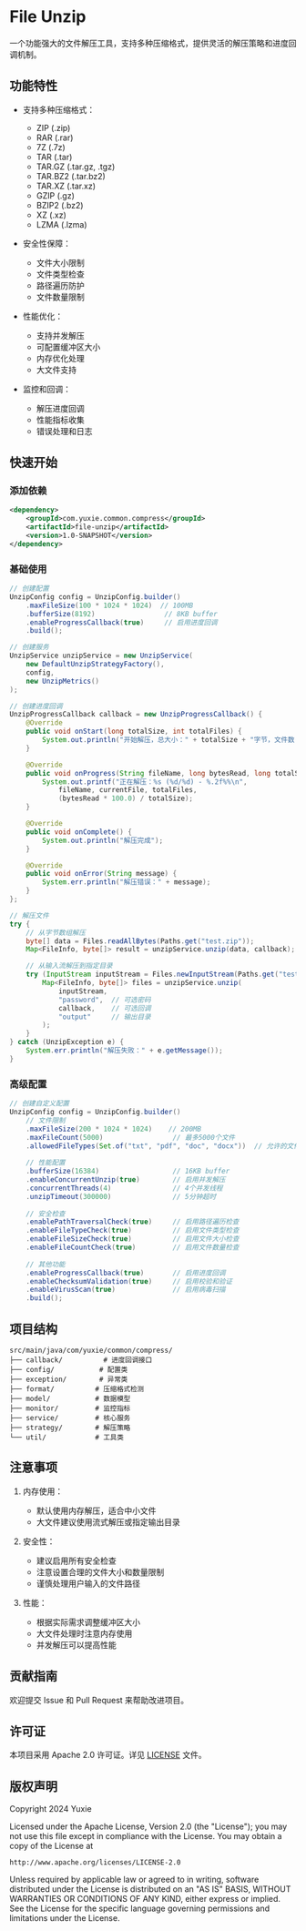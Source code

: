 # File Unzip

一个功能强大的文件解压工具，支持多种压缩格式，提供灵活的解压策略和进度回调机制。

## 功能特性

- 支持多种压缩格式：
  - ZIP (.zip)
  - RAR (.rar)
  - 7Z (.7z)
  - TAR (.tar)
  - TAR.GZ (.tar.gz, .tgz)
  - TAR.BZ2 (.tar.bz2)
  - TAR.XZ (.tar.xz)
  - GZIP (.gz)
  - BZIP2 (.bz2)
  - XZ (.xz)
  - LZMA (.lzma)

- 安全性保障：
  - 文件大小限制
  - 文件类型检查
  - 路径遍历防护
  - 文件数量限制

- 性能优化：
  - 支持并发解压
  - 可配置缓冲区大小
  - 内存优化处理
  - 大文件支持

- 监控和回调：
  - 解压进度回调
  - 性能指标收集
  - 错误处理和日志

## 快速开始

### 添加依赖

```xml
<dependency>
    <groupId>com.yuxie.common.compress</groupId>
    <artifactId>file-unzip</artifactId>
    <version>1.0-SNAPSHOT</version>
</dependency>
```

### 基础使用

```java
// 创建配置
UnzipConfig config = UnzipConfig.builder()
    .maxFileSize(100 * 1024 * 1024)  // 100MB
    .bufferSize(8192)                 // 8KB buffer
    .enableProgressCallback(true)     // 启用进度回调
    .build();

// 创建服务
UnzipService unzipService = new UnzipService(
    new DefaultUnzipStrategyFactory(),
    config,
    new UnzipMetrics()
);

// 创建进度回调
UnzipProgressCallback callback = new UnzipProgressCallback() {
    @Override
    public void onStart(long totalSize, int totalFiles) {
        System.out.println("开始解压，总大小：" + totalSize + "字节，文件数：" + totalFiles);
    }

    @Override
    public void onProgress(String fileName, long bytesRead, long totalSize, int currentFile, int totalFiles) {
        System.out.printf("正在解压：%s (%d/%d) - %.2f%%\n", 
            fileName, currentFile, totalFiles, 
            (bytesRead * 100.0) / totalSize);
    }

    @Override
    public void onComplete() {
        System.out.println("解压完成");
    }

    @Override
    public void onError(String message) {
        System.err.println("解压错误：" + message);
    }
};

// 解压文件
try {
    // 从字节数组解压
    byte[] data = Files.readAllBytes(Paths.get("test.zip"));
    Map<FileInfo, byte[]> result = unzipService.unzip(data, callback);

    // 从输入流解压到指定目录
    try (InputStream inputStream = Files.newInputStream(Paths.get("test.zip"))) {
        Map<FileInfo, byte[]> files = unzipService.unzip(
            inputStream,
            "password",  // 可选密码
            callback,    // 可选回调
            "output"     // 输出目录
        );
    }
} catch (UnzipException e) {
    System.err.println("解压失败：" + e.getMessage());
}
```

### 高级配置

```java
// 创建自定义配置
UnzipConfig config = UnzipConfig.builder()
    // 文件限制
    .maxFileSize(200 * 1024 * 1024)    // 200MB
    .maxFileCount(5000)                 // 最多5000个文件
    .allowedFileTypes(Set.of("txt", "pdf", "doc", "docx"))  // 允许的文件类型
    
    // 性能配置
    .bufferSize(16384)                  // 16KB buffer
    .enableConcurrentUnzip(true)        // 启用并发解压
    .concurrentThreads(4)               // 4个并发线程
    .unzipTimeout(300000)               // 5分钟超时
    
    // 安全检查
    .enablePathTraversalCheck(true)     // 启用路径遍历检查
    .enableFileTypeCheck(true)          // 启用文件类型检查
    .enableFileSizeCheck(true)          // 启用文件大小检查
    .enableFileCountCheck(true)         // 启用文件数量检查
    
    // 其他功能
    .enableProgressCallback(true)       // 启用进度回调
    .enableChecksumValidation(true)     // 启用校验和验证
    .enableVirusScan(true)              // 启用病毒扫描
    .build();
```

## 项目结构

```
src/main/java/com/yuxie/common/compress/
├── callback/          # 进度回调接口
├── config/           # 配置类
├── exception/        # 异常类
├── format/          # 压缩格式检测
├── model/           # 数据模型
├── monitor/         # 监控指标
├── service/         # 核心服务
├── strategy/        # 解压策略
└── util/            # 工具类
```

## 注意事项

1. 内存使用：
   - 默认使用内存解压，适合中小文件
   - 大文件建议使用流式解压或指定输出目录

2. 安全性：
   - 建议启用所有安全检查
   - 注意设置合理的文件大小和数量限制
   - 谨慎处理用户输入的文件路径

3. 性能：
   - 根据实际需求调整缓冲区大小
   - 大文件处理时注意内存使用
   - 并发解压可以提高性能

## 贡献指南

欢迎提交 Issue 和 Pull Request 来帮助改进项目。

## 许可证

本项目采用 Apache 2.0 许可证。详见 [LICENSE](LICENSE) 文件。

## 版权声明

Copyright 2024 Yuxie

Licensed under the Apache License, Version 2.0 (the "License");
you may not use this file except in compliance with the License.
You may obtain a copy of the License at

    http://www.apache.org/licenses/LICENSE-2.0

Unless required by applicable law or agreed to in writing, software
distributed under the License is distributed on an "AS IS" BASIS,
WITHOUT WARRANTIES OR CONDITIONS OF ANY KIND, either express or implied.
See the License for the specific language governing permissions and
limitations under the License. 